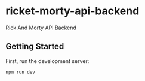 # ricket-morty-api-backend
Rick And Morty API Backend

## Getting Started

First, run the development server:

```bash
npm run dev
```



